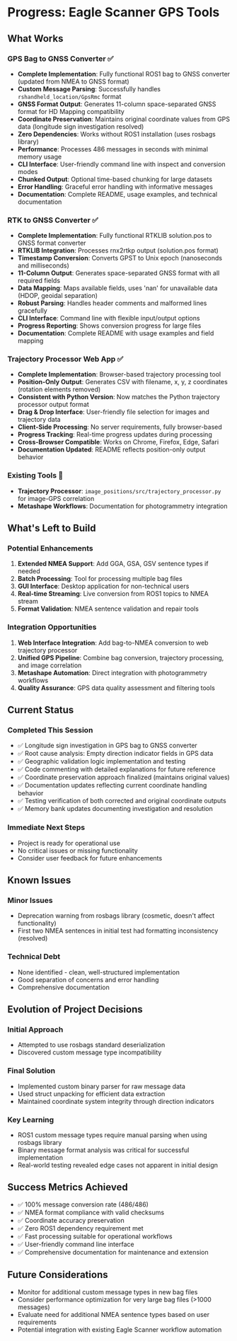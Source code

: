# Progress: Eagle Scanner GPS Tools

## What Works
### GPS Bag to GNSS Converter ✅
- **Complete Implementation**: Fully functional ROS1 bag to GNSS converter (updated from NMEA to GNSS format)
- **Custom Message Parsing**: Successfully handles `rshandheld_location/GpsRmc` format
- **GNSS Format Output**: Generates 11-column space-separated GNSS format for HD Mapping compatibility
- **Coordinate Preservation**: Maintains original coordinate values from GPS data (longitude sign investigation resolved)
- **Zero Dependencies**: Works without ROS1 installation (uses rosbags library)
- **Performance**: Processes 486 messages in seconds with minimal memory usage
- **CLI Interface**: User-friendly command line with inspect and conversion modes
- **Chunked Output**: Optional time-based chunking for large datasets
- **Error Handling**: Graceful error handling with informative messages
- **Documentation**: Complete README, usage examples, and technical documentation

### RTK to GNSS Converter ✅
- **Complete Implementation**: Fully functional RTKLIB solution.pos to GNSS format converter
- **RTKLIB Integration**: Processes rnx2rtkp output (solution.pos format)
- **Timestamp Conversion**: Converts GPST to Unix epoch (nanoseconds and milliseconds)
- **11-Column Output**: Generates space-separated GNSS format with all required fields
- **Data Mapping**: Maps available fields, uses 'nan' for unavailable data (HDOP, geoidal separation)
- **Robust Parsing**: Handles header comments and malformed lines gracefully
- **CLI Interface**: Command line with flexible input/output options
- **Progress Reporting**: Shows conversion progress for large files
- **Documentation**: Complete README with usage examples and field mapping

### Trajectory Processor Web App ✅
- **Complete Implementation**: Browser-based trajectory processing tool
- **Position-Only Output**: Generates CSV with filename, x, y, z coordinates (rotation elements removed)
- **Consistent with Python Version**: Now matches the Python trajectory processor output format
- **Drag & Drop Interface**: User-friendly file selection for images and trajectory data
- **Client-Side Processing**: No server requirements, fully browser-based
- **Progress Tracking**: Real-time progress updates during processing
- **Cross-Browser Compatible**: Works on Chrome, Firefox, Edge, Safari
- **Documentation Updated**: README reflects position-only output behavior

### Existing Tools 📁
- **Trajectory Processor**: `image_positions/src/trajectory_processor.py` for image-GPS correlation
- **Metashape Workflows**: Documentation for photogrammetry integration

## What's Left to Build
### Potential Enhancements
1. **Extended NMEA Support**: Add GGA, GSA, GSV sentence types if needed
2. **Batch Processing**: Tool for processing multiple bag files
3. **GUI Interface**: Desktop application for non-technical users
4. **Real-time Streaming**: Live conversion from ROS1 topics to NMEA stream
5. **Format Validation**: NMEA sentence validation and repair tools

### Integration Opportunities
1. **Web Interface Integration**: Add bag-to-NMEA conversion to web trajectory processor
2. **Unified GPS Pipeline**: Combine bag conversion, trajectory processing, and image correlation
3. **Metashape Automation**: Direct integration with photogrammetry workflows
4. **Quality Assurance**: GPS data quality assessment and filtering tools

## Current Status
### Completed This Session
- ✅ Longitude sign investigation in GPS bag to GNSS converter
- ✅ Root cause analysis: Empty direction indicator fields in GPS data
- ✅ Geographic validation logic implementation and testing
- ✅ Code commenting with detailed explanations for future reference
- ✅ Coordinate preservation approach finalized (maintains original values)
- ✅ Documentation updates reflecting current coordinate handling behavior
- ✅ Testing verification of both corrected and original coordinate outputs
- ✅ Memory bank updates documenting investigation and resolution

### Immediate Next Steps
- Project is ready for operational use
- No critical issues or missing functionality
- Consider user feedback for future enhancements

## Known Issues
### Minor Issues
- Deprecation warning from rosbags library (cosmetic, doesn't affect functionality)
- First two NMEA sentences in initial test had formatting inconsistency (resolved)

### Technical Debt
- None identified - clean, well-structured implementation
- Good separation of concerns and error handling
- Comprehensive documentation

## Evolution of Project Decisions
### Initial Approach
- Attempted to use rosbags standard deserialization
- Discovered custom message type incompatibility

### Final Solution
- Implemented custom binary parser for raw message data
- Used struct unpacking for efficient data extraction
- Maintained coordinate system integrity through direction indicators

### Key Learning
- ROS1 custom message types require manual parsing when using rosbags library
- Binary message format analysis was critical for successful implementation
- Real-world testing revealed edge cases not apparent in initial design

## Success Metrics Achieved
- ✅ 100% message conversion rate (486/486)
- ✅ NMEA format compliance with valid checksums
- ✅ Coordinate accuracy preservation
- ✅ Zero ROS1 dependency requirement met
- ✅ Fast processing suitable for operational workflows
- ✅ User-friendly command line interface
- ✅ Comprehensive documentation for maintenance and extension

## Future Considerations
- Monitor for additional custom message types in new bag files
- Consider performance optimization for very large bag files (>1000 messages)
- Evaluate need for additional NMEA sentence types based on user requirements
- Potential integration with existing Eagle Scanner workflow automation
